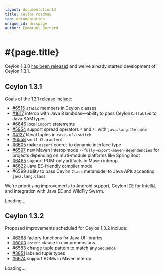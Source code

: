 ```yaml
---
layout: documentation13
title: Ceylon roadmap
tab: documentation
unique_id: docspage
author: Emmanuel Bernard
---
```

# #{page.title}

Ceylon 1.3.0 [has been released](/download) and we've already started
development of Ceylon 1.3.1. 

## Ceylon 1.3.1

Goals of the 1.3.1 release include:

- [#6515](https://github.com/ceylon/ceylon/issues/6515) `static` members 
  in Ceylon classes
- [#1617](https://github.com/ceylon/ceylon/issues/1617) interop with Java
  8 lambdas&mdash;ability to pass Ceylon `Callable`s to Java SAM types
- [#6646](https://github.com/ceylon/ceylon/issues/6646) local `import` 
  statements
- [#5954](https://github.com/ceylon/ceylon/issues/5954) support spread
  operators `*` and `*.` with `java.lang.Iterable`
- [#4127](https://github.com/ceylon/ceylon/issues/4127) literal tuples in 
  `case`s of a `switch`
- [#6558](https://github.com/ceylon/ceylon/issues/6558) `small Character`s
- [#6605](https://github.com/ceylon/ceylon/issues/6605) make `assert` 
  coerce to dynamic interface type
- [#6597](https://github.com/ceylon/ceylon/issues/6597) new Maven interop 
  mode `--fully-export-maven-dependencies` for projects depending on 
  multi-module platforms like Spring Boot
- [#6485](https://github.com/ceylon/ceylon/issues/6485) support POM-only
  artifacts in Maven interop
- [#6622](https://github.com/ceylon/ceylon/issues/6622) Java EE-friendly
  compiler mode
- [#6599](https://github.com/ceylon/ceylon/issues/6599) ability to pass
  Ceylon `Class` metamodel to Java APIs accepting `java.lang.Class`

We're prioritizing improvements to Android support, Ceylon IDE for IntelliJ, 
and integration with Java EE and WildFly Swarm.

<div id="milestones-progress">
    <div data-title="View all issues for milestone" data-repo="ceylon" data-milestone="16">Loading…</div>
</div>

## Ceylon 1.3.2

Proposed improvements scheduled for Ceylon 1.3.2 include:

- [#6368](https://github.com/ceylon/ceylon/issues/6368) factory functions
  for Java UI libraries
- [#6000](https://github.com/ceylon/ceylon/issues/6000) `assert` clause in 
  comprehensions
- [#6583](https://github.com/ceylon/ceylon/issues/6583) change tuple 
  pattern to match any `Sequence`
- [#3851](https://github.com/ceylon/ceylon/issues/3851) labeled tuple types
- [#6674](https://github.com/ceylon/ceylon/issues/6674) support BOMs in
  Maven interop

<div id="milestones-progress">
    <div data-title="View all issues for milestone" data-repo="ceylon" data-milestone="17">Loading…</div>
</div>
